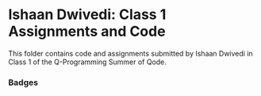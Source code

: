 # Ishaan Dwivedi: Class 1 Assignments and Code
This folder contains code and assignments submitted by Ishaan Dwivedi in Class 1 of the Q-Programming Summer of Qode.
### Badges